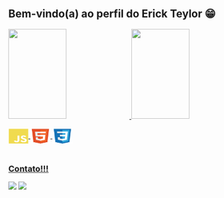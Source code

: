 ## Bem-vindo(a) ao perfil do Erick Teylor 😁

 <div>
   <a href="https://github.com/ErickTeylor">
   <img height="180em" width="48%"src="https://github-readme-stats.vercel.app/api?username=ErickTeylor&show_icons=true&theme=tokyonight&include_all_commits=true&count_private=true"/>
   <img height="180em" width="48%"src="https://github-readme-stats.vercel.app/api/top-langs/?username=ErickTeylor&layout=compact&langs_count=6&theme=tokyonight"/>

</div>
<div style="display: inline_block"><br>
  <img align="center" alt="Js" height="30" width="40" src="https://raw.githubusercontent.com/devicons/devicon/master/icons/javascript/javascript-plain.svg">
  <img align="center" alt="HTML" height="30" width="40" src="https://raw.githubusercontent.com/devicons/devicon/master/icons/html5/html5-original.svg">
  <img align="center" alt="CSS" height="30" width="40" src="https://raw.githubusercontent.com/devicons/devicon/master/icons/css3/css3-original.svg">
</div>
 
 <br>
 
  ### Contato!!!
 
<div> 
  <a href = "mailto:erickteylor2601@gmail.com"><img src="https://img.shields.io/badge/-Gmail-%23333?style=for-the-badge&logo=gmail&logoColor=white" target="_blank"></a>
  <a href="https://www.linkedin.com/in/erickteylor" target="_blank"><img src="https://img.shields.io/badge/-LinkedIn-%230077B5?style=for-the-badge&logo=linkedin&logoColor=white" target="_blank"></a> 
 

</div>
